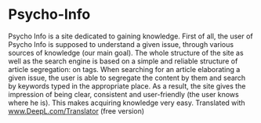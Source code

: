 # Psycho-Info
Psycho Info is a site dedicated to gaining knowledge. First of all, the user of Psycho Info is supposed to understand a given issue, through various sources of knowledge (our main goal). The whole structure of the site as well as the search engine is based on a simple and reliable structure of article segregation: on tags. When searching for an article elaborating a given issue, the user is able to segregate the content by them and search by keywords typed in the appropriate place. As a result, the site gives the impression of being clear, consistent and user-friendly (the user knows where he is). This makes acquiring knowledge very easy.  Translated with www.DeepL.com/Translator (free version)

